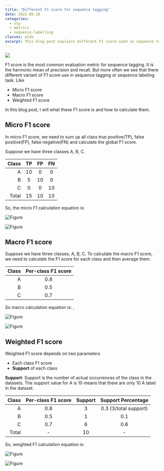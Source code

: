 ```yaml
---
title: "Different F1 score for sequence tagging"
date: 2022-05-18
categories:
  - nlp
  - metrics
  - sequence-labelling
classes: wide
excerpt: This blog post explains different F1 score used in sequence tagging.
---
```


![](/images/sequence_tag_f1.png)

F1 score is the most common evaluation metric for sequence tagging. It is the harmonic mean of precision and recall. But more often we see that there different variant of F1 score use in sequence tagging or sequence labeling task. Like

- Micro F1 score
- Macro F1 score
- Weighted F1 score

In this blog post, I will what these F1 score is and how to calculate them.

## Micro F1 score

In micro F1 score, we need to sum up all class true positive(TP), false positive(FP), false negative(FN) and calculate the global F1 score.

Suppose we have three classes A, B, C. 

| Class | TP | FP | FN |
|------:|:---:|:---:|:---:|
| A     | 10  | 0  | 0  |
| B     | 5   | 10 | 0  |
| C     | 0   | 0  | 10 |
| Total | 15  | 10 | 10 |

So, the micro F1 calculation equation is:

![Figure](https://latex.codecogs.com/png.image?\dpi{110}&space;\bg_white&space;F1(micro)=\frac{2TP}{2TP+FP+FN})


![Figure](https://latex.codecogs.com/png.image?\dpi{110}&space;\bg_white&space;F1(micro)=\frac{30}{30+10+10}=0.6)

## Macro F1 score
Suppose we have three classes, A, B, C. To calculate the macro F1 score, we need to calculate the F1 score for each class and then average them.

| Class | Per-class F1 score |
|------:|:------------------:|
| A     | 0.8                |
| B     | 0.5                |
| C     | 0.7                |

So macro calculation equation is: ,

![Figure](https://latex.codecogs.com/png.image?\dpi{110}&space;\bg_white&space;F1(macro)=\frac{A+B+C}{3})

![Figure](https://latex.codecogs.com/png.image?\dpi{110}&space;\bg_white&space;F1(macro)=\frac{0.8+0.5+0.7}{3}=0.66)


## Weighted F1 score
Weighted F1 score depends on two parameters

- Each class F1 score
- __Support__ of each class

__Support__: Support is the number of actual occurrences of the class in the datasets. The support value for A is 10 means that there are only 10 A label in the dataset.


| Class | Per-class F1 score | Support | Support Percentage |
|------:|:------------------:|:-------:|:-----------------:|
| A     | 0.8                | 3      | 0.3 (3/total support)                |
| B     | 0.5                | 1       | 0.1                |
| C     | 0.7                | 6      | 0.6                |
|Total | -                | 10      | -                |

So, weighted F1 calculation equation is:

![Figure](https://latex.codecogs.com/png.image?\dpi{110}&space;\bg_white&space;F1(weighted)={A}\times{0.3}+{B}\times{0.1}+{C}\times{0.6}=0.66)

![Figure](https://latex.codecogs.com/png.image?\dpi{110}&space;\bg_white&space;F1(weighted)={0.8}\times{0.3}+{0.5}\times{0.1}+{0.7}\times{0.6}=0.71)


